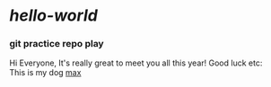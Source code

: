 # *hello-world*
### git practice repo play

Hi Everyone,
It's really great to meet you all this year! Good luck etc:  
This is my dog
[max](hello-world/Max-small.jpg)
